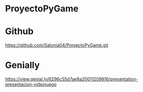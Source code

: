 # ProyectoPyGame

# Github
https://github.com/Salonia04/ProyectoPyGame.git

# Genially
https://view.genial.ly/6296c55d7ae8a20011209816/presentation-presentacion-videojuego